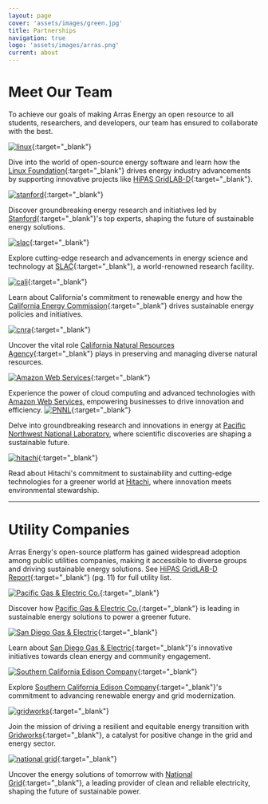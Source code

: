 ```yaml
---
layout: page
cover: 'assets/images/green.jpg'
title: Partnerships
navigation: true
logo: 'assets/images/arras.png'
current: about
---
```


# Meet Our Team

To achieve our goals of making Arras Energy an open resource to all students, researchers, and developers, our team has ensured to collaborate with the best.

[<img src="{{ site.baseurl }}assets/images/linux.png" alt="linux" style="max-width: 395px;">](https://lfenergy.org/){:target="_blank"}

Dive into the world of open-source energy software and learn how the [Linux Foundation][Linux Foundation]{:target="_blank"} drives energy industry advancements by supporting innovative projects like [HiPAS GridLAB-D][HiPAS GridLAB-D]{:target="_blank"}.

[<img src="{{ site.baseurl }}assets/images/stanford.png" alt="stanford" style="max-width: 395px;">](https://stanford.edu){:target="_blank"}

Discover groundbreaking energy research and initiatives led by [Stanford][Stanford]{:target="_blank"}'s top experts, shaping the future of sustainable energy solutions.

[<img src="{{ site.baseurl }}assets/images/slac.png" alt="slac" style="max-width: 420px;">](https://www6.slac.stanford.edu/){:target="_blank"}

Explore cutting-edge research and advancements in energy science and technology at [SLAC][SLAC]{:target="_blank"}, a world-renowned research facility.

[<img src="{{ site.baseurl }}assets/images/cali.jpeg" alt="cali" style="max-width: 400px;">](https://www.energy.ca.gov/){:target="_blank"}

Learn about California's commitment to renewable energy and how the [California Energy Commission][California Energy Commission]{:target="_blank"} drives sustainable energy policies and initiatives.

[<img src="{{ site.baseurl }}assets/images/CNRA.png" alt="cnra" style="max-width: 390px;">](https://resources.ca.gov/){:target="_blank"}

Uncover the vital role [California Natural Resources Agency][California Natural Resources Agency]{:target="_blank"} plays in preserving and managing diverse natural resources.

[<img src="{{ site.baseurl }}assets/images/amazon.webp" alt="Amazon Web Services" style="max-width: 340px;">][Amazon]{:target="_blank"}

Experience the power of cloud computing and advanced technologies with [Amazon Web Services](https://aws.amazon.com/), empowering businesses to drive innovation and efficiency.
[<img src="{{ site.baseurl }}assets/images/pnnl.png" alt="PNNL" style="max-width: 390px;">][pnnl]{:target="_blank"}

Delve into groundbreaking research and innovations in energy at [Pacific Northwest National Laboratory](https://www.pnnl.gov/), where scientific discoveries are shaping a sustainable future.

[<img src="{{ site.baseurl }}assets/images/hitachi.png" alt="hitachi" style="max-width: 360px;">][hitachi]{:target="_blank"}

Read about Hitachi's commitment to sustainability and cutting-edge technologies for a greener world at [Hitachi](https://www.hitachi.com/sustainability/index.html), where innovation meets environmental stewardship.

____

# Utility Companies
Arras Energy's open-source platform has gained widespread adoption among public utilities companies, making it accessible to diverse groups and driving sustainable energy solutions. See [HiPAS GridLAB-D Report][hipas]{:target="_blank"} (pg. 11) for full utility list.

[<img src="{{ site.baseurl }}assets/images/pge.png" alt="Pacific Gas & Electric Co." style="max-width: 400px;" />][pge]{:target="_blank"}

Discover how [Pacific Gas & Electric Co.][pge]{:target="_blank"} is leading in sustainable energy solutions to power a greener future.

[<img src="{{ site.baseurl }}assets/images/sdge.svg" alt="San Diego Gas & Electric" style="max-width: 395px;">][sdge]{:target="_blank"}

Learn about [San Diego Gas & Electric][sdge]{:target="_blank"}'s innovative initiatives towards clean energy and community engagement.

[<img src="{{ site.baseurl }}assets/images/sce.png" alt="Southern California Edison Company" style="max-width: 360px;">][scec]{:target="_blank"}

Explore [Southern California Edison Company][scec]{:target="_blank"}'s commitment to advancing renewable energy and grid modernization.

[<img src="{{ site.baseurl }}assets/images/gridworks.jpeg" alt="gridworks" style="max-width: 350px;">][gridworks]{:target="_blank"}

Join the mission of driving a resilient and equitable energy transition with [Gridworks](https://gridworks.org/){:target="_blank"}, a catalyst for positive change in the grid and energy sector.

[<img src="{{ site.baseurl }}assets/images/nationalgrid.png" alt= "national grid" style="max-width: 390px;">][national grid]{:target="_blank"}

Uncover the energy solutions of tomorrow with [National Grid](https://www.nationalgridus.com/){:target="_blank"}, a leading provider of clean and reliable electricity, shaping the future of sustainable power.



[PNNL]: https://www.pnnl.gov/
[Hitachi]: https://www.hitachi.com/sustainability/index.html
[National Grid]: https://www.nationalgridus.com/
[Amazon]: https://aws.amazon.com/
[Gridworks]: https://gridworks.org/


[slac]: https://www6.slac.stanford.edu/
[stanford]:   https://stanford.edu
[Linux Foundation]: https://lfenergy.org/
[HiPAS GridLAB-D]: https://github.com/arras-energy  
[California Energy Commission]: https://www.energy.ca.gov/
[California Natural Resources Agency]: https://resources.ca.gov/

[hipas]: https://github.com/slacgismo/hipas-gridlabd/blob/main/Task%201.1%20-%20Final%20Report.pdf
[pge]: https://www.pge.com/
[sdge]: https://www.sdge.com/
[scec]: https://www.sce.com/
